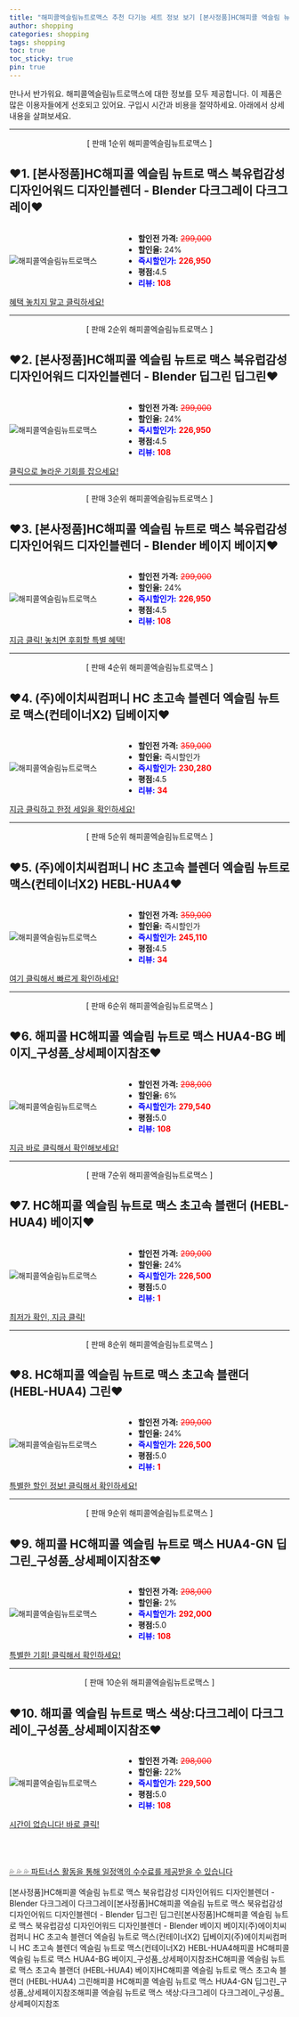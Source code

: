 ```yaml
---
title: "해피콜엑슬림뉴트로맥스 추천 다기능 세트 정보 보기 [본사정품]HC해피콜 엑슬림 뉴트로 맥스 북유럽감성"
author: shopping
categories: shopping
tags: shopping
toc: true
toc_sticky: true
pin: true
---
```

만나서 반가워요. 해피콜엑슬림뉴트로맥스에 대한 정보를 모두 제공합니다. 이 제품은 많은 이용자들에게 선호되고 있어요. 구입시 시간과 비용을 절약하세요. 아래에서 상세 내용을 살펴보세요.

---
<p class="toplist" style="margin: 0 auto; display: block; width: fit-content;">[ 판매 1순위 해피콜엑슬림뉴트로맥스 ]</p>

<h2><strong>❤️1. [본사정품]HC해피콜 엑슬림 뉴트로 맥스 북유럽감성 디자인어워드 디자인블렌더 - Blender 다크그레이 다크그레이❤️</strong></h2>

<div style="display: flex; align-items: center;">
    <div style="flex: 0.4;">
        <img src="https://thumbnail9.coupangcdn.com/thumbnails/remote/230x230ex/image/vendor_inventory/12d9/9669116fc5e41cfab6cef6995e01a3edc04c1528da7314733e45ef723f4a.jpg" alt="해피콜엑슬림뉴트로맥스" style="max-width: 100%;">
    </div>
    <div style="flex: 0.6; margin-left: 10px;">
        <ul>
            <li><strong>할인전 가격:</strong> <del style="color: red;">299,000</del></li>
            <li><strong>할인율:</strong> 24%</li>
            <li><span style='color:blue'><strong>즉시할인가:</strong></span> <span style='color:red'><strong>226,950</strong></span></li>
            <li><strong>평점:</strong>4.5</li>
            <li><span style='color:blue'><strong>리뷰:</strong></span> <span style='color:red'><strong>108</strong></span></li>
        </ul>
    </div>
</div>
<div class="center">
    <a href="https://William4Davisa.github.io?lptag=AF9450613&subid=githubio&pageKey=7349216317&traceid=V0-153&itemId=18907859124&vendorItemId=86712631603" class="myButton">
        혜택 놓치지 말고 클릭하세요!
    </a>
</div>


---
<p class="toplist" style="margin: 0 auto; display: block; width: fit-content;">[ 판매 2순위 해피콜엑슬림뉴트로맥스 ]</p>

<h2><strong>❤️2. [본사정품]HC해피콜 엑슬림 뉴트로 맥스 북유럽감성 디자인어워드 디자인블렌더 - Blender 딥그린 딥그린❤️</strong></h2>

<div style="display: flex; align-items: center;">
    <div style="flex: 0.4;">
        <img src="https://thumbnail9.coupangcdn.com/thumbnails/remote/230x230ex/image/vendor_inventory/12d9/9669116fc5e41cfab6cef6995e01a3edc04c1528da7314733e45ef723f4a.jpg" alt="해피콜엑슬림뉴트로맥스" style="max-width: 100%;">
    </div>
    <div style="flex: 0.6; margin-left: 10px;">
        <ul>
            <li><strong>할인전 가격:</strong> <del style="color: red;">299,000</del></li>
            <li><strong>할인율:</strong> 24%</li>
            <li><span style='color:blue'><strong>즉시할인가:</strong></span> <span style='color:red'><strong>226,950</strong></span></li>
            <li><strong>평점:</strong>4.5</li>
            <li><span style='color:blue'><strong>리뷰:</strong></span> <span style='color:red'><strong>108</strong></span></li>
        </ul>
    </div>
</div>
<div class="center">
    <a href="https://William4Davisa.github.io?lptag=AF9450613&subid=githubio&pageKey=7349216317&traceid=V0-153&itemId=18907859123&vendorItemId=86712631621" class="myButton">
        클릭으로 놀라운 기회를 잡으세요!
    </a>
</div>


---
<p class="toplist" style="margin: 0 auto; display: block; width: fit-content;">[ 판매 3순위 해피콜엑슬림뉴트로맥스 ]</p>

<h2><strong>❤️3. [본사정품]HC해피콜 엑슬림 뉴트로 맥스 북유럽감성 디자인어워드 디자인블렌더 - Blender 베이지 베이지❤️</strong></h2>

<div style="display: flex; align-items: center;">
    <div style="flex: 0.4;">
        <img src="https://thumbnail9.coupangcdn.com/thumbnails/remote/230x230ex/image/vendor_inventory/12d9/9669116fc5e41cfab6cef6995e01a3edc04c1528da7314733e45ef723f4a.jpg" alt="해피콜엑슬림뉴트로맥스" style="max-width: 100%;">
    </div>
    <div style="flex: 0.6; margin-left: 10px;">
        <ul>
            <li><strong>할인전 가격:</strong> <del style="color: red;">299,000</del></li>
            <li><strong>할인율:</strong> 24%</li>
            <li><span style='color:blue'><strong>즉시할인가:</strong></span> <span style='color:red'><strong>226,950</strong></span></li>
            <li><strong>평점:</strong>4.5</li>
            <li><span style='color:blue'><strong>리뷰:</strong></span> <span style='color:red'><strong>108</strong></span></li>
        </ul>
    </div>
</div>
<div class="center">
    <a href="https://William4Davisa.github.io?lptag=AF9450613&subid=githubio&pageKey=7349216317&traceid=V0-153&itemId=18907859125&vendorItemId=86712631613" class="myButton">
        지금 클릭! 놓치면 후회할 특별 혜택!
    </a>
</div>


---
<p class="toplist" style="margin: 0 auto; display: block; width: fit-content;">[ 판매 4순위 해피콜엑슬림뉴트로맥스 ]</p>

<h2><strong>❤️4. (주)에이치씨컴퍼니 HC 초고속 블렌더 엑슬림 뉴트로 맥스(컨테이너X2) 딥베이지❤️</strong></h2>

<div style="display: flex; align-items: center;">
    <div style="flex: 0.4;">
        <img src="https://thumbnail6.coupangcdn.com/thumbnails/remote/230x230ex/image/vendor_inventory/2196/82cbd943aaeb7cb3c7d0172f5f35f8c13742278a46c63ed404d4a08805d7.jpg" alt="해피콜엑슬림뉴트로맥스" style="max-width: 100%;">
    </div>
    <div style="flex: 0.6; margin-left: 10px;">
        <ul>
            <li><strong>할인전 가격:</strong> <del style="color: red;">359,000</del></li>
            <li><strong>할인율:</strong> 즉시할인가</li>
            <li><span style='color:blue'><strong>즉시할인가:</strong></span> <span style='color:red'><strong>230,280</strong></span></li>
            <li><strong>평점:</strong>4.5</li>
            <li><span style='color:blue'><strong>리뷰:</strong></span> <span style='color:red'><strong>34</strong></span></li>
        </ul>
    </div>
</div>
<div class="center">
    <a href="https://William4Davisa.github.io?lptag=AF9450613&subid=githubio&pageKey=7420470997&traceid=V0-153&itemId=19247752861&vendorItemId=88179332226" class="myButton">
        지금 클릭하고 한정 세일을 확인하세요!
    </a>
</div>


---
<p class="toplist" style="margin: 0 auto; display: block; width: fit-content;">[ 판매 5순위 해피콜엑슬림뉴트로맥스 ]</p>

<h2><strong>❤️5. (주)에이치씨컴퍼니 HC 초고속 블렌더 엑슬림 뉴트로 맥스(컨테이너X2) HEBL-HUA4❤️</strong></h2>

<div style="display: flex; align-items: center;">
    <div style="flex: 0.4;">
        <img src="https://thumbnail6.coupangcdn.com/thumbnails/remote/230x230ex/image/vendor_inventory/2196/82cbd943aaeb7cb3c7d0172f5f35f8c13742278a46c63ed404d4a08805d7.jpg" alt="해피콜엑슬림뉴트로맥스" style="max-width: 100%;">
    </div>
    <div style="flex: 0.6; margin-left: 10px;">
        <ul>
            <li><strong>할인전 가격:</strong> <del style="color: red;">359,000</del></li>
            <li><strong>할인율:</strong> 즉시할인가</li>
            <li><span style='color:blue'><strong>즉시할인가:</strong></span> <span style='color:red'><strong>245,110</strong></span></li>
            <li><strong>평점:</strong>4.5</li>
            <li><span style='color:blue'><strong>리뷰:</strong></span> <span style='color:red'><strong>34</strong></span></li>
        </ul>
    </div>
</div>
<div class="center">
    <a href="https://William4Davisa.github.io?lptag=AF9450613&subid=githubio&pageKey=7420470997&traceid=V0-153&itemId=19247752860&vendorItemId=88179332213" class="myButton">
        여기 클릭해서 빠르게 확인하세요!
    </a>
</div>


---
<p class="toplist" style="margin: 0 auto; display: block; width: fit-content;">[ 판매 6순위 해피콜엑슬림뉴트로맥스 ]</p>

<h2><strong>❤️6. 해피콜 HC해피콜 엑슬림 뉴트로 맥스 HUA4-BG 베이지_구성품_상세페이지참조❤️</strong></h2>

<div style="display: flex; align-items: center;">
    <div style="flex: 0.4;">
        <img src="https://thumbnail10.coupangcdn.com/thumbnails/remote/230x230ex/image/vendor_inventory/ef56/3d3e52ebfa4803c9f164c5bd881a53397e82f5bcc8df77413c524f6fbdff.png" alt="해피콜엑슬림뉴트로맥스" style="max-width: 100%;">
    </div>
    <div style="flex: 0.6; margin-left: 10px;">
        <ul>
            <li><strong>할인전 가격:</strong> <del style="color: red;">298,000</del></li>
            <li><strong>할인율:</strong> 6%</li>
            <li><span style='color:blue'><strong>즉시할인가:</strong></span> <span style='color:red'><strong>279,540</strong></span></li>
            <li><strong>평점:</strong>5.0</li>
            <li><span style='color:blue'><strong>리뷰:</strong></span> <span style='color:red'><strong>108</strong></span></li>
        </ul>
    </div>
</div>
<div class="center">
    <a href="https://William4Davisa.github.io?lptag=AF9450613&subid=githubio&pageKey=7352889462&traceid=V0-153&itemId=18925776306&vendorItemId=83537120576" class="myButton">
        지금 바로 클릭해서 확인해보세요!
    </a>
</div>


---
<p class="toplist" style="margin: 0 auto; display: block; width: fit-content;">[ 판매 7순위 해피콜엑슬림뉴트로맥스 ]</p>

<h2><strong>❤️7. HC해피콜 엑슬림 뉴트로 맥스 초고속 블랜더 (HEBL-HUA4) 베이지❤️</strong></h2>

<div style="display: flex; align-items: center;">
    <div style="flex: 0.4;">
        <img src="https://thumbnail8.coupangcdn.com/thumbnails/remote/230x230ex/image/vendor_inventory/f2b5/f4bfbda967057167ae9b315cfb70257b1ed093abecc88d38f283fcaba750.jpg" alt="해피콜엑슬림뉴트로맥스" style="max-width: 100%;">
    </div>
    <div style="flex: 0.6; margin-left: 10px;">
        <ul>
            <li><strong>할인전 가격:</strong> <del style="color: red;">299,000</del></li>
            <li><strong>할인율:</strong> 24%</li>
            <li><span style='color:blue'><strong>즉시할인가:</strong></span> <span style='color:red'><strong>226,500</strong></span></li>
            <li><strong>평점:</strong>5.0</li>
            <li><span style='color:blue'><strong>리뷰:</strong></span> <span style='color:red'><strong>1</strong></span></li>
        </ul>
    </div>
</div>
<div class="center">
    <a href="https://William4Davisa.github.io?lptag=AF9450613&subid=githubio&pageKey=8040164969&traceid=V0-153&itemId=22508276660&vendorItemId=89550379117" class="myButton">
        최저가 확인, 지금 클릭!
    </a>
</div>


---
<p class="toplist" style="margin: 0 auto; display: block; width: fit-content;">[ 판매 8순위 해피콜엑슬림뉴트로맥스 ]</p>

<h2><strong>❤️8. HC해피콜 엑슬림 뉴트로 맥스 초고속 블랜더 (HEBL-HUA4) 그린❤️</strong></h2>

<div style="display: flex; align-items: center;">
    <div style="flex: 0.4;">
        <img src="https://thumbnail8.coupangcdn.com/thumbnails/remote/230x230ex/image/vendor_inventory/f2b5/f4bfbda967057167ae9b315cfb70257b1ed093abecc88d38f283fcaba750.jpg" alt="해피콜엑슬림뉴트로맥스" style="max-width: 100%;">
    </div>
    <div style="flex: 0.6; margin-left: 10px;">
        <ul>
            <li><strong>할인전 가격:</strong> <del style="color: red;">299,000</del></li>
            <li><strong>할인율:</strong> 24%</li>
            <li><span style='color:blue'><strong>즉시할인가:</strong></span> <span style='color:red'><strong>226,500</strong></span></li>
            <li><strong>평점:</strong>5.0</li>
            <li><span style='color:blue'><strong>리뷰:</strong></span> <span style='color:red'><strong>1</strong></span></li>
        </ul>
    </div>
</div>
<div class="center">
    <a href="https://William4Davisa.github.io?lptag=AF9450613&subid=githubio&pageKey=8040164969&traceid=V0-153&itemId=22508276654&vendorItemId=89550379093" class="myButton">
        특별한 할인 정보! 클릭해서 확인하세요!
    </a>
</div>


---
<p class="toplist" style="margin: 0 auto; display: block; width: fit-content;">[ 판매 9순위 해피콜엑슬림뉴트로맥스 ]</p>

<h2><strong>❤️9. 해피콜 HC해피콜 엑슬림 뉴트로 맥스 HUA4-GN 딥그린_구성품_상세페이지참조❤️</strong></h2>

<div style="display: flex; align-items: center;">
    <div style="flex: 0.4;">
        <img src="https://thumbnail10.coupangcdn.com/thumbnails/remote/230x230ex/image/vendor_inventory/ef56/3d3e52ebfa4803c9f164c5bd881a53397e82f5bcc8df77413c524f6fbdff.png" alt="해피콜엑슬림뉴트로맥스" style="max-width: 100%;">
    </div>
    <div style="flex: 0.6; margin-left: 10px;">
        <ul>
            <li><strong>할인전 가격:</strong> <del style="color: red;">298,000</del></li>
            <li><strong>할인율:</strong> 2%</li>
            <li><span style='color:blue'><strong>즉시할인가:</strong></span> <span style='color:red'><strong>292,000</strong></span></li>
            <li><strong>평점:</strong>5.0</li>
            <li><span style='color:blue'><strong>리뷰:</strong></span> <span style='color:red'><strong>108</strong></span></li>
        </ul>
    </div>
</div>
<div class="center">
    <a href="https://William4Davisa.github.io?lptag=AF9450613&subid=githubio&pageKey=7352889462&traceid=V0-153&itemId=18925776305&vendorItemId=83537120559" class="myButton">
        특별한 기회! 클릭해서 확인하세요!
    </a>
</div>


---
<p class="toplist" style="margin: 0 auto; display: block; width: fit-content;">[ 판매 10순위 해피콜엑슬림뉴트로맥스 ]</p>

<h2><strong>❤️10. 해피콜 엑슬림 뉴트로 맥스 색상:다크그레이 다크그레이_구성품_상세페이지참조❤️</strong></h2>

<div style="display: flex; align-items: center;">
    <div style="flex: 0.4;">
        <img src="https://thumbnail6.coupangcdn.com/thumbnails/remote/230x230ex/image/vendor_inventory/b75d/139e45d4f52ffb5bc89d0a1fd2859dd687fdc72a6dfa4de1742871f13b74.png" alt="해피콜엑슬림뉴트로맥스" style="max-width: 100%;">
    </div>
    <div style="flex: 0.6; margin-left: 10px;">
        <ul>
            <li><strong>할인전 가격:</strong> <del style="color: red;">298,000</del></li>
            <li><strong>할인율:</strong> 22%</li>
            <li><span style='color:blue'><strong>즉시할인가:</strong></span> <span style='color:red'><strong>229,500</strong></span></li>
            <li><strong>평점:</strong>5.0</li>
            <li><span style='color:blue'><strong>리뷰:</strong></span> <span style='color:red'><strong>108</strong></span></li>
        </ul>
    </div>
</div>
<div class="center">
    <a href="https://William4Davisa.github.io?lptag=AF9450613&subid=githubio&pageKey=7352889462&traceid=V0-153&itemId=18925776307&vendorItemId=82867499754" class="myButton">
        시간이 없습니다! 바로 클릭!
    </a>
</div>

<br><br><br>[💦 💦 💦 파트너스 활동을 통해 일정액의 수수료를 제공받을 수 있습니다](https://link.coupang.com/a/bcpT2c)<br><br>[본사정품]HC해피콜 엑슬림 뉴트로 맥스 북유럽감성 디자인어워드 디자인블렌더 - Blender 다크그레이 다크그레이[본사정품]HC해피콜 엑슬림 뉴트로 맥스 북유럽감성 디자인어워드 디자인블렌더 - Blender 딥그린 딥그린[본사정품]HC해피콜 엑슬림 뉴트로 맥스 북유럽감성 디자인어워드 디자인블렌더 - Blender 베이지 베이지(주)에이치씨컴퍼니 HC 초고속 블렌더 엑슬림 뉴트로 맥스(컨테이너X2) 딥베이지(주)에이치씨컴퍼니 HC 초고속 블렌더 엑슬림 뉴트로 맥스(컨테이너X2) HEBL-HUA4해피콜 HC해피콜 엑슬림 뉴트로 맥스 HUA4-BG 베이지_구성품_상세페이지참조HC해피콜 엑슬림 뉴트로 맥스 초고속 블랜더 (HEBL-HUA4) 베이지HC해피콜 엑슬림 뉴트로 맥스 초고속 블랜더 (HEBL-HUA4) 그린해피콜 HC해피콜 엑슬림 뉴트로 맥스 HUA4-GN 딥그린_구성품_상세페이지참조해피콜 엑슬림 뉴트로 맥스 색상:다크그레이 다크그레이_구성품_상세페이지참조